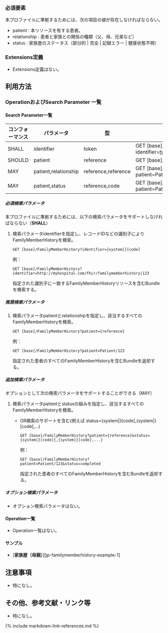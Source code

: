 ### 必須要素

本プロファイルに準拠するためには、次の項目の値が存在しなければならない。

- patient : 本リソースを有する患者。
- relationship : 患者と家族との関係の種類（父、母、兄弟など）
- status : 家族歴のステータス（部分的 | 完全 | 記録エラー | 健康状態不明）

### Extensions定義

- Extensions定義はない。

## 利用方法

### OperationおよびSearch Parameter 一覧

#### Search Parameter一覧

| コンフォーマンス    | パラメータ             | 型                  | 例                                                           |
| ---------------- | -------------------- | ------------------- | ------------------------------------------------------------ |
| SHALL            | identifier           | token               | GET [base]/FamilyMemberHistory?identifier=http://myhospital.com/fhir/gamilymemberhistory\|123 |
| SHOULD           | patient              | reference           | GET [base]/FamilyMemberHistory?patient=Patient/123           |
| MAY              | patient,relationship | reference,reference | GET [base]/FamilyMemberHistory?patient=Patient/123&relationship=FAMMEMB |
| MAY              | patient,status       | reference,code      | GET [base]/FamilyMemberHistory?patient=Patient/123&status=completed     |

##### 必須検索パラメータ

本プロファイルに準拠するためには、以下の検索パラメータをサポートしなければならない（**SHALL**）

1. 検索パラメータidentifierを指定し、レコードIDなどの識別子によりFamilyMemberHistoryを検索。

   ```
   GET [base]/FamilyMemberHistory?identifier={system|}[code]
   ```
   例：
   ```
   GET [base]/FamilyMemberHistory?identifier=http://myhospital.com/fhir/familymemberhistory|123
   ```

   指定された識別子に一致するFamilyMemberHistoryリソースを含むBundleを検索する。

##### 推奨検索パラメータ

1. 検索パラメータpatientとrelationshipを指定し、該当するすべてのFamilyMemberHistoryを検索。

   ```
   GET [base]/FamilyMemberHistory?patient={reference}
   ```
   例：
   ```
   GET [base]/FamilyMemberHistory?patient=Patient/123
   ```

   指定された患者のすべてのFamilyMemberHistoryを含むBundleを返却する。

##### 追加検索パラメータ

オプションとして次の検索パラメータをサポートすることができる（MAY）

1. 検索パラメータpatientとstatusの組みを指定し、該当するすべてのFamilyMemberHistoryを検索。

    * OR検索のサポートを含む(例えば status={system\|}[code],{system\|}[code],...)
      
      ```
      GET [base]/FamilyMemberHistory?patient={reference}&status={system|}[code]{,{system|}[code],...}
      ```
      例：
      ```
      GET [base]/FamilyMemberHistory?patient=Patient/123&status=completed
      ```

      指定された患者のすべてのFamilyMemberHistoryを含むBundleを返却する。

##### オプション検索パラメータ 

- オプション検索パラメータはない。

#### Operation一覧

- Operation一覧はない。

#### サンプル

* [**家族歴（母親）**][jp-familymemberhistory-example-1]

## 注意事項

- 特になし。

## その他、参考文献・リンク等

- 特になし。

{% include markdown-link-references.md %}